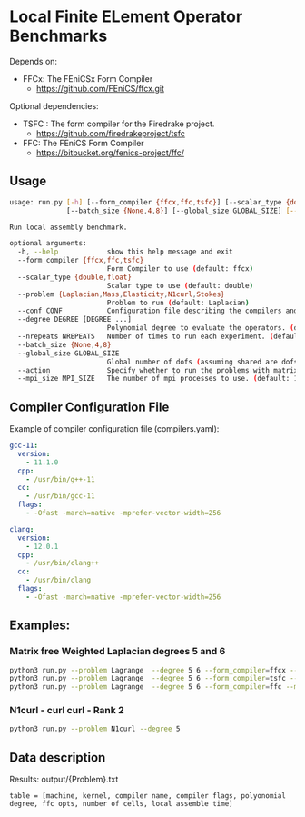 # Local Finite ELement Operator Benchmarks

Depends on:
- FFCx: The FEniCSx Form Compiler
  -  https://github.com/FEniCS/ffcx.git

Optional dependencies:
- TSFC : The form compiler for the Firedrake project.
  - https://github.com/firedrakeproject/tsfc
- FFC: The FEniCS Form Compiler
  - https://bitbucket.org/fenics-project/ffc/

## Usage
```bash
usage: run.py [-h] [--form_compiler {ffcx,ffc,tsfc}] [--scalar_type {double,float}] [--problem {Laplacian,Mass,Elasticity,N1curl,Stokes}] [--conf CONF] [--degree DEGREE [DEGREE ...]] [--nrepeats NREPEATS]
              [--batch_size {None,4,8}] [--global_size GLOBAL_SIZE] [--action] [--mpi_size MPI_SIZE]

Run local assembly benchmark.

optional arguments:
  -h, --help            show this help message and exit
  --form_compiler {ffcx,ffc,tsfc}
                        Form Compiler to use (default: ffcx)
  --scalar_type {double,float}
                        Scalar type to use (default: double)
  --problem {Laplacian,Mass,Elasticity,N1curl,Stokes}
                        Problem to run (default: Laplacian)
  --conf CONF           Configuration file describing the compilers and flags. (default: compilers.yaml)
  --degree DEGREE [DEGREE ...]
                        Polynomial degree to evaluate the operators. (default: range(1, 4))
  --nrepeats NREPEATS   Number of times to run each experiment. (default: 3)
  --batch_size {None,4,8}
  --global_size GLOBAL_SIZE
                        Global number of dofs (assuming shared are dofs are duplicated). (default: 1000000.0)
  --action              Specify whether to run the problems with matrix free approach. (default: False)
  --mpi_size MPI_SIZE   The number of mpi processes to use. (default: 1)

```

## Compiler Configuration File
Example of compiler configuration file (compilers.yaml):
```yaml
gcc-11:
  version:
    - 11.1.0
  cpp:
    - /usr/bin/g++-11
  cc:
    - /usr/bin/gcc-11
  flags:
    - -Ofast -march=native -mprefer-vector-width=256

clang:
  version:
    - 12.0.1
  cpp:
    - /usr/bin/clang++
  cc:
    - /usr/bin/clang
  flags:
    - -Ofast -march=native -mprefer-vector-width=256
```

## Examples:
### Matrix free Weighted Laplacian degrees 5 and 6
```bash
python3 run.py --problem Lagrange  --degree 5 6 --form_compiler=ffcx --matrix_free
python3 run.py --problem Lagrange  --degree 5 6 --form_compiler=tsfc --matrix_free
python3 run.py --problem Lagrange  --degree 5 6 --form_compiler=ffc --matrix_free
```
### N1curl - curl curl - Rank 2
```bash
python3 run.py --problem N1curl --degree 5
```



## Data description

Results:
output/{Problem}.txt

```
table = [machine, kernel, compiler name, compiler flags, polyonomial degree, ffc opts, number of cells, local assemble time]
```
